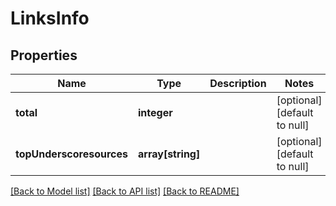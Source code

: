 # LinksInfo

## Properties
Name | Type | Description | Notes
------------ | ------------- | ------------- | -------------
**total** | **integer** |  | [optional] [default to null]
**topUnderscoresources** | **array[string]** |  | [optional] [default to null]

[[Back to Model list]](../README.md#documentation-for-models) [[Back to API list]](../README.md#documentation-for-api-endpoints) [[Back to README]](../README.md)


